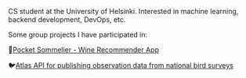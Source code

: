 <!--### Hi there 👋-->
CS student at the University of Helsinki. Interested in machine learning, backend development, DevOps, etc.

Some group projects I have participated in:

🍷[Pocket Sommelier - Wine Recommender App](https://github.com/KalleHahl/data-science-group-project) 

🐦[Atlas API for publishing observation data from national bird surveys](https://github.com/ATLAS-ohtuprojekti/ATLAS) 

<!--
**valt-1/valt-1** is a ✨ _special_ ✨ repository because its `README.md` (this file) appears on your GitHub profile.

Here are some ideas to get you started:

- 🔭 I’m currently working on ...
- 🌱 I’m currently learning ...
- 👯 I’m looking to collaborate on ...
- 🤔 I’m looking for help with ...
- 💬 Ask me about ...
- 📫 How to reach me: ...
- 😄 Pronouns: ...
- ⚡ Fun fact: ...
-->
